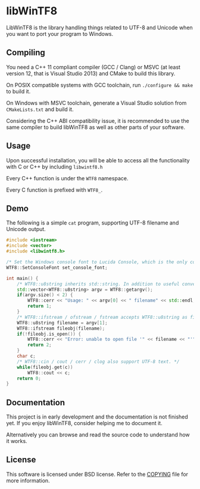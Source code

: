 libWinTF8
=========

LibWinTF8 is the library handling things related to UTF-8 and Unicode when you want to port your program to Windows.

## Compiling

You need a C++ 11 compliant compiler (GCC / Clang) or MSVC (at least version 12, that is Visual Studio 2013) and CMake to build this library.

On POSIX compatible systems with GCC toolchain, run `./configure && make` to build it.

On Windows with MSVC toolchain, generate a Visual Studio solution from `CMakeLists.txt` and build it.

Considering the C++ ABI compatibility issue, it is recommended to use the same compiler to build libWinTF8 as well as other parts of your software.

## Usage

Upon successful installation, you will be able to access all the functionality with C or C++ by including `libwintf8.h`

Every C++ function is under the `WTF8` namespace.

Every C function is prefixed with `WTF8_`.

## Demo

The following is a simple `cat` program, supporting UTF-8 filename and Unicode output.

```c++
#include <iostream>
#include <vector>
#include <libwintf8.h>

/* Set the Windows console font to Lucida Console, which is the only console font supporting Unicode characters. */
WTF8::SetConsoleFont set_console_font;

int main() {
    /* WTF8::u8string inherits std::string. In addition to useful conversion methods, introducing a new type makes sure that different encodings do not mix up. */
    std::vector<WTF8::u8string> argv = WTF8::getargv();
    if(argv.size() < 2) {
        WTF8::cerr << "Usage: " << argv[0] << " filename" << std::endl;
        return 1;
    }
    /* WTF8::ifstream / ofstream / fstream accepts WTF8::u8string as file name. */
    WTF8::u8string filename = argv[1];
    WTF8::ifstream fileobj(filename);
    if(!fileobj.is_open()) {
        WTF8::cerr << "Error: unable to open file '" << filename << "'" << std::endl;
        return 2;
    }
    char c;
    /* WTF8::cin / cout / cerr / clog also support UTF-8 text. */
    while(fileobj.get(c))
        WTF8::cout << c;
    return 0;
}
```

## Documentation

This project is in early development and the documentation is not finished yet. If you enjoy libWinTF8, consider helping me to document it.

Alternatively you can browse and read the source code to understand how it works.

## License

This software is licensed under BSD license. Refer to the [COPYING](COPYING) file for more information.
